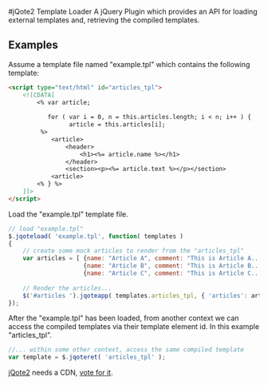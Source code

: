 #jQote2 Template Loader
A jQuery Plugin which provides an API for loading external templates and, retrieving the compiled templates.

## Examples
Assume a template file named "example.tpl" which contains the following template:

``` html
<script type="text/html" id="articles_tpl">
	<![CDATA[
    	<% var article;
    	   
    	   for ( var i = 0, n = this.articles.length; i < n; i++ ) {
			     article = this.articles[i]; 
		 %>
			<article>
				<header>
					<h1><%= article.name %></h1>
				</header>
				<section><p><%= article.text %></p></section>
			<article>
        <% } %>
	]]>
</script>
```

Load the "example.tpl" template file.
``` javascript
// load "example.tpl"
$.jqoteload( 'example.tpl', function( templates )
{
    // create some mock articles to render from the "articles_tpl"
	var articles = [ {name: "Article A", comment: "This is Article A..." },
					 {name: "Article B", comment: "This is Article B..." },
					 {name: "Article C", comment: "This is Article C..." } ];
	 
	// Render the articles...
    $('#articles ').jqoteapp( templates.articles_tpl, { 'articles': articles } );
});
```

After the "example.tpl" has been loaded, from another context we can access the compiled templates via their template element id. In this example "articles_tpl".
``` javascript
//... within some other context, access the same compiled template
var template = $.jqoteret( 'articles_tpl' );
```

[jQote2](http://aefxx.com/jquery-plugins/jqote2/ "Title") needs a CDN, [vote for it](http://cdnjs.uservoice.com/forums/98277-general/suggestions/1805611-jqote2/ "Title").
